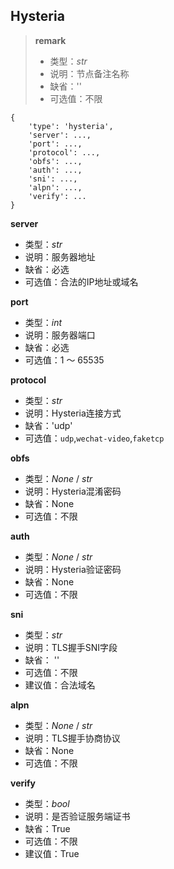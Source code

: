 ## Hysteria

> **remark**
> 
> + 类型：*str*
> + 说明：节点备注名称
> + 缺省：''
> + 可选值：不限

```
{
    'type': 'hysteria',
    'server': ...,
    'port': ...,
    'protocol': ...,
    'obfs': ...,
    'auth': ...,
    'sni': ...,
    'alpn': ...,
    'verify': ...
}
```

**server**

+ 类型：*str*
+ 说明：服务器地址
+ 缺省：必选
+ 可选值：合法的IP地址或域名

**port**

+ 类型：*int*
+ 说明：服务器端口
+ 缺省：必选
+ 可选值：1 ～ 65535

**protocol**

+ 类型：*str*
+ 说明：Hysteria连接方式
+ 缺省：'udp'
+ 可选值：`udp`,`wechat-video`,`faketcp`

**obfs**

+ 类型：*None* / *str*
+ 说明：Hysteria混淆密码
+ 缺省：None
+ 可选值：不限

**auth**

+ 类型：*None* / *str*
+ 说明：Hysteria验证密码
+ 缺省：None
+ 可选值：不限

**sni**

+ 类型：*str*
+ 说明：TLS握手SNI字段
+ 缺省： ''
+ 可选值：不限
+ 建议值：合法域名

**alpn**

+ 类型：*None* / *str*
+ 说明：TLS握手协商协议
+ 缺省：None
+ 可选值：不限

**verify**

+ 类型：*bool*
+ 说明：是否验证服务端证书
+ 缺省：True
+ 可选值：不限
+ 建议值：True

